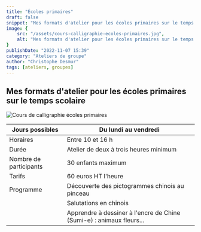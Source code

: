 ```yaml
---
title: "Écoles primaires"
draft: false
snippet: "Mes formats d'atelier pour les écoles primaires sur le temps scolaire"
image: {
    src: "/assets/cours-calligraphie-ecoles-primaires.jpg",
    alt: "Mes formats d'atelier pour les écoles primaires sur le temps scolaire"
}
publishDate: "2022-11-07 15:39"
category: "Ateliers de groupe"
author: "Christophe Desmur"
tags: [ateliers, groupes]
---
```


## Mes formats d'atelier pour les écoles primaires sur le temps scolaire

![Cours de calligraphie écoles primaires](/assets/cours-calligraphie-ecoles-primaires.jpg)

| Jours possibles        | Du lundi au vendredi                                                 |
|------------------------|----------------------------------------------------------------------|
| Horaires               | Entre 10 et 16 h                                                     |
| Durée                  | Atelier de deux à trois heures minimum                               |
| Nombre de participants | 30 enfants maximum                                                   |
| Tarifs                 | 60 euros HT l'heure                                                  |
| Programme              | Découverte des pictogrammes chinois au pinceau                       |
|                        | Salutations en chinois                                               |
|                        | Apprendre à dessiner à l'encre de Chine (Sumi-e) : animaux fleurs... |
